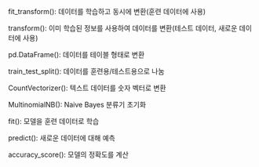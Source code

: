 fit_transform(): 데이터를 학습하고 동시에 변환(훈련 데이터에 사용)

transform(): 이미 학습된 정보를 사용하여 데이터를 변환(테스트 데이터, 새로운 데이터에 사용)

pd.DataFrame(): 데이터를 테이블 형태로 변환

train_test_split(): 데이터를 훈련용/테스트용으로 나눔

CountVectorizer(): 텍스트 데이터를 숫자 벡터로 변환

MultinomialNB(): Naive Bayes 분류기 초기화

fit(): 모델을 훈련 데이터로 학습

predict(): 새로운 데이터에 대해 예측

accuracy_score(): 모델의 정확도를 계산